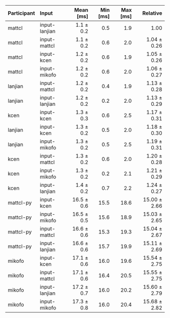 | Participant | Input | Mean [ms] | Min [ms] | Max [ms] | Relative |
|:---|:---|---:|---:|---:|---:|
| mattcl | input-lanjian | 1.1 ± 0.2 | 0.5 | 1.9 | 1.00 |
| mattcl | input-mattcl | 1.1 ± 0.2 | 0.6 | 2.0 | 1.04 ± 0.26 |
| mattcl | input-kcen | 1.2 ± 0.2 | 0.6 | 1.9 | 1.05 ± 0.26 |
| mattcl | input-mikofo | 1.2 ± 0.2 | 0.6 | 2.0 | 1.06 ± 0.27 |
| lanjian | input-mattcl | 1.2 ± 0.2 | 0.4 | 1.9 | 1.13 ± 0.28 |
| lanjian | input-lanjian | 1.2 ± 0.2 | 0.2 | 2.0 | 1.13 ± 0.29 |
| kcen | input-kcen | 1.3 ± 0.3 | 0.6 | 2.5 | 1.17 ± 0.31 |
| lanjian | input-kcen | 1.3 ± 0.2 | 0.5 | 2.0 | 1.18 ± 0.30 |
| lanjian | input-mikofo | 1.3 ± 0.2 | 0.5 | 2.5 | 1.19 ± 0.31 |
| kcen | input-mattcl | 1.3 ± 0.2 | 0.6 | 2.0 | 1.20 ± 0.28 |
| kcen | input-mikofo | 1.3 ± 0.2 | 0.2 | 2.1 | 1.21 ± 0.29 |
| kcen | input-lanjian | 1.4 ± 0.2 | 0.7 | 2.2 | 1.24 ± 0.27 |
| mattcl-py | input-kcen | 16.5 ± 0.6 | 15.5 | 18.6 | 15.00 ± 2.66 |
| mattcl-py | input-mikofo | 16.5 ± 0.5 | 15.6 | 18.9 | 15.03 ± 2.65 |
| mattcl-py | input-mattcl | 16.6 ± 0.6 | 15.3 | 19.3 | 15.04 ± 2.67 |
| mattcl-py | input-lanjian | 16.6 ± 0.6 | 15.7 | 19.9 | 15.11 ± 2.69 |
| mikofo | input-kcen | 17.1 ± 0.6 | 16.0 | 19.6 | 15.54 ± 2.75 |
| mikofo | input-mattcl | 17.1 ± 0.6 | 16.4 | 20.5 | 15.55 ± 2.75 |
| mikofo | input-lanjian | 17.2 ± 0.7 | 16.0 | 20.2 | 15.60 ± 2.79 |
| mikofo | input-mikofo | 17.3 ± 0.8 | 16.0 | 20.4 | 15.68 ± 2.82 |
